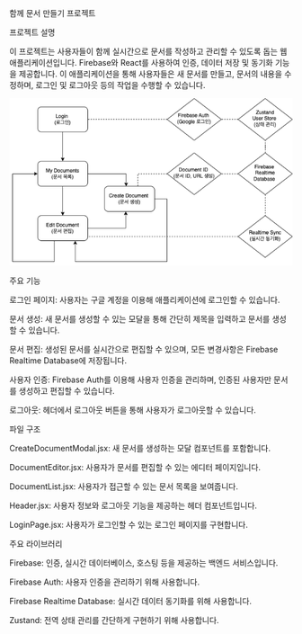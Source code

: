 함께 문서 만들기 프로젝트

프로젝트 설명

이 프로젝트는 사용자들이 함께 실시간으로 문서를 작성하고 관리할 수 있도록 돕는 웹 애플리케이션입니다. Firebase와 React를 사용하여 인증, 데이터 저장 및 동기화 기능을 제공합니다. 이 애플리케이션을 통해 사용자들은 새 문서를 만들고, 문서의 내용을 수정하며, 로그인 및 로그아웃 등의 작업을 수행할 수 있습니다.

![앱 흐름도](Document_Collab_App_Diagram.png)

주요 기능

로그인 페이지: 사용자는 구글 계정을 이용해 애플리케이션에 로그인할 수 있습니다.

문서 생성: 새 문서를 생성할 수 있는 모달을 통해 간단히 제목을 입력하고 문서를 생성할 수 있습니다.

문서 편집: 생성된 문서를 실시간으로 편집할 수 있으며, 모든 변경사항은 Firebase Realtime Database에 저장됩니다.

사용자 인증: Firebase Auth를 이용해 사용자 인증을 관리하며, 인증된 사용자만 문서를 생성하고 편집할 수 있습니다.

로그아웃: 헤더에서 로그아웃 버튼을 통해 사용자가 로그아웃할 수 있습니다.

파일 구조

CreateDocumentModal.jsx: 새 문서를 생성하는 모달 컴포넌트를 포함합니다.

DocumentEditor.jsx: 사용자가 문서를 편집할 수 있는 에디터 페이지입니다.

DocumentList.jsx: 사용자가 접근할 수 있는 문서 목록을 보여줍니다.

Header.jsx: 사용자 정보와 로그아웃 기능을 제공하는 헤더 컴포넌트입니다.

LoginPage.jsx: 사용자가 로그인할 수 있는 로그인 페이지를 구현합니다.

주요 라이브러리

Firebase: 인증, 실시간 데이터베이스, 호스팅 등을 제공하는 백엔드 서비스입니다.

Firebase Auth: 사용자 인증을 관리하기 위해 사용합니다.

Firebase Realtime Database: 실시간 데이터 동기화를 위해 사용합니다.

Zustand: 전역 상태 관리를 간단하게 구현하기 위해 사용합니다.
